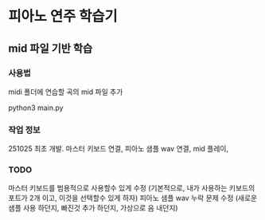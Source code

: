 # 피아노 연주 학습기

## mid 파일 기반 학습

### 사용법
midi 폴더에 연습할 곡의 mid 파일 추가

python3 main.py

### 작업 정보
251025  최초 개발. 마스터 키보드 연결, 피아노 샘플 wav 연결, mid 플레이, 

### TODO
마스터 키보드를 범용적으로 사용할수 있게 수정 (기본적으로, 내가 사용하는 키보드의 포트가 2개 이고, 이것을 선택할수 있게 하자)
피아노 샘플 wav 누락 문제 수정 (새로운 샘플 사용 하던지, 빠진것 추가 하던지, 가상으로 음 내던지)